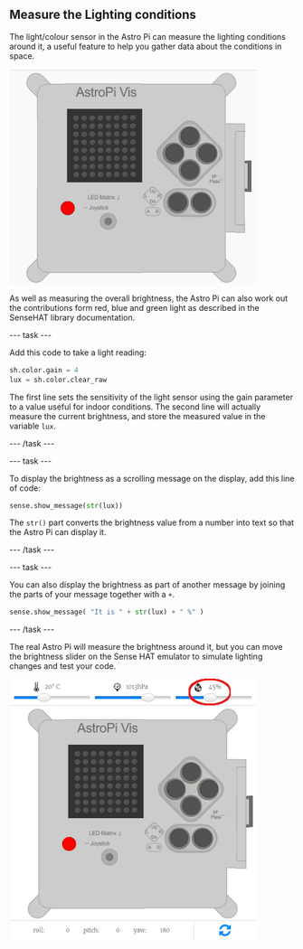 ## Measure the Lighting conditions

The light/colour sensor in the Astro Pi can measure the lighting conditions around it, a useful feature to help you gather data about the conditions in space.

![Message about the humidity](images/degrees-message.gif)

As well as measuring the overall brightness, the Astro Pi can also work out the contributions form red, blue and green light as described in the SenseHAT library documentation. 



--- task ---

Add this code to take a light reading:

```python
sh.color.gain = 4
lux = sh.color.clear_raw
```

The first line sets the sensitivity of the light sensor using the gain parameter to a value useful for indoor conditions. The second line will actually measure the current brightness, and store the measured value in the variable `lux`.

--- /task ---

--- task ---

To display the brightness as a scrolling message on the display, add this line of code:

```python
sense.show_message(str(lux))
```

The `str()` part converts the brightness value from a number into text so that the Astro Pi can display it.

--- /task ---

--- task ---

You can also display the brightness as part of another message by joining the parts of your message together with a `+`.

```python
sense.show_message( "It is " + str(lux) + " %" )
```

--- /task ---

The real Astro Pi will measure the brightness around it, but you can move the brightness slider on the Sense HAT emulator to simulate lighting changes and test your code.

![Humidity slider](images/humidity-slider.png)


